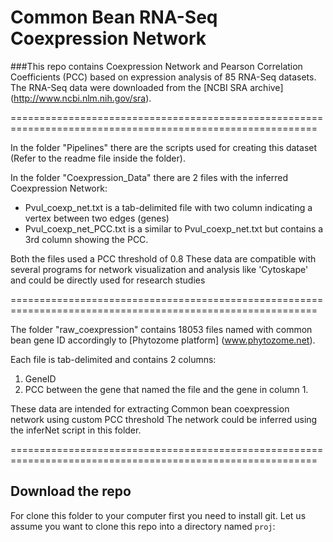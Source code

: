 # Common Bean RNA-Seq Coexpression Network

###This repo contains Coexpression Network and Pearson Correlation Coefficients (PCC) based on expression analysis of 85 RNA-Seq datasets. The RNA-Seq data were downloaded from the [NCBI SRA archive] (http://www.ncbi.nlm.nih.gov/sra).

===========================================================================================================

In the folder "Pipelines" there are the scripts used for creating this dataset (Refer to the readme file inside the folder).

In the folder "Coexpression_Data" there are 2 files with the inferred Coexpression Network:
* Pvul_coexp_net.txt is a tab-delimited file with two column indicating a vertex between two edges (genes)
* Pvul_coexp_net_PCC.txt is a similar to Pvul_coexp_net.txt but contains a 3rd column showing the PCC.

Both the files used a PCC threshold of 0.8
These data are compatible with several programs for network visualization and analysis like 'Cytoskape' and could be directly used for research studies

===========================================================================================================

The folder "raw_coexpression" contains 18053 files named with common bean gene ID accordingly to [Phytozome platform] (www.phytozome.net). 

Each file is tab-delimited and contains 2 columns:

1. GeneID
2. PCC between the gene that named the file and the gene in column 1.

These data are intended for extracting Common bean coexpression network using custom PCC threshold
The network could be inferred using the inferNet script in this folder.

===========================================================================================================
## Download the repo

For clone this folder to your computer first you need to install git.
Let us assume you want to clone this repo into a directory named `proj`:

